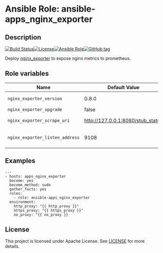# Ansible Role: ansible-apps_nginx_exporter

## Description

[![Build Status](https://travis-ci.com/lotusnoir/ansible-apps_nginx_exporter.svg?branch=master)](https://travis-ci.com/lotusnoir/ansible-apps_nginx_exporter)[![License](https://img.shields.io/badge/license-MIT%20License-brightgreen.svg)](https://opensource.org/licenses/MIT)[![Ansible Role](https://img.shields.io/badge/ansible%20role-apps__nginx_exporter-blue)](https://galaxy.ansible.com/lotusnoir/ansible-apps_nginx_exporter/)[![GitHub tag](https://img.shields.io/badge/version-latest-blue)](https://github.com/lotusnoir/ansible-apps_nginx_exporter/tags)

Deploy [nginx_exporter](https://github.com/boynux/nginx-exporter) to expose nginx metrics to prometheus.

## Role variables

| Name           | Default Value | Description                        |
| -------------- | ------------- | -----------------------------------|
| `nginx_exporter_version` | 0.8.0 | nginx_exporter version |
| `nginx_exporter_upgrade` | false | force upgrade |
| `nginx_exporter_scrape_uri` | http://127.0.0.1:8080/stub_status | nginx vhost metrics |
| `nginx_exporter_listen_address` | 9108 | port to expose prometheus metrics |

## Examples

	---
	- hosts: apps_nginx_exporter
	  become: yes
	  become_method: sudo
	  gather_facts: yes
	  roles:
	    - role: ansible-apps_nginx_exporter
	  environment: 
	    http_proxy: "{{ http_proxy }}"
	    https_proxy: "{{ https_proxy }}"
	    no_proxy: "{{ no_proxy }}

## License

This project is licensed under Apache License. See [LICENSE](/LICENSE) for more details.
